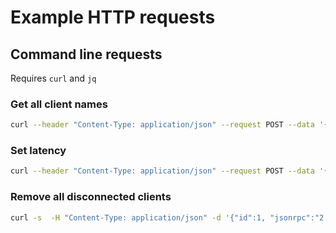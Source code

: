 # Example HTTP requests

## Command line requests

Requires `curl` and `jq`

### Get all client names

```bash
curl --header "Content-Type: application/json" --request POST --data '{"id":1, "jsonrpc":"2.0", "method": "Server.GetStatus"}' http://127.0.0.1:1780/jsonrpc | jq .result.server.groups[].clients[].config.name
```

### Set latency

```bash
curl --header "Content-Type: application/json" --request POST --data '{"id":7,"jsonrpc":"2.0","method":"Client.SetLatency","params":{"id":"713aefd7-e6cb-4c3b-9f5e-91bbcf9bcbc2","latency":10}}' http://127.0.0.1:1780/jsonrpc
```

### Remove all disconnected clients

```bash
curl -s  -H "Content-Type: application/json" -d '{"id":1, "jsonrpc":"2.0", "method": "Server.GetStatus"}' http://127.0.0.1:1780/jsonrpc | jq '.result.server.groups[].clients[] | select(.connected==false) .id' | while read ln; do curl -s -H  "Content-Type: application/json" -d '{"id":1, "jsonrpc":"2.0", "method": "Server.DeleteClient", "params": {"id":'$ln'}}' http://127.0.0.1:1780/jsonrpc; done
```
